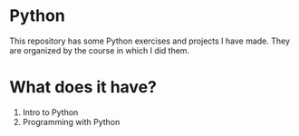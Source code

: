 # Python
This repository has some Python exercises and projects I have made. They are organized by the course in which I did them.

# What does it have?

1. Intro to Python
2. Programming with Python
